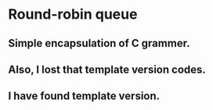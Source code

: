 # Round-robin queue

## Simple encapsulation of C grammer.
## Also, I lost that template version codes.

## I have found template version.
